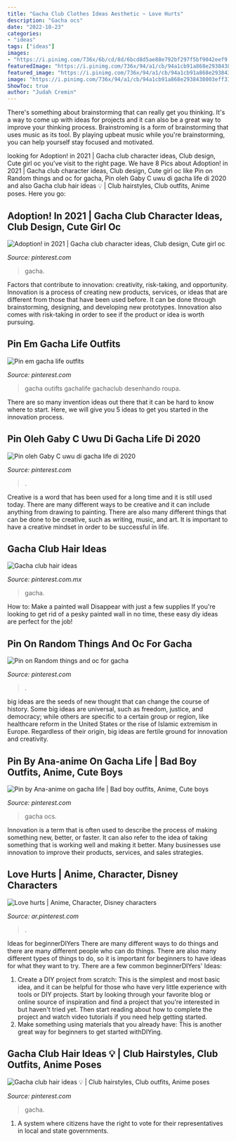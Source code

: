 ```yaml
---
title: "Gacha Club Clothes Ideas Aesthetic ~ Love Hurts"
description: "Gacha ocs"
date: "2022-10-23"
categories:
- "ideas"
tags: ["ideas"]
images:
- "https://i.pinimg.com/736x/6b/cd/8d/6bcd8d5ae88e792bf297f5bf9042eef9.jpg"
featuredImage: "https://i.pinimg.com/736x/94/a1/cb/94a1cb91a868e2938438003eff316a2b.jpg"
featured_image: "https://i.pinimg.com/736x/94/a1/cb/94a1cb91a868e2938438003eff316a2b.jpg"
image: "https://i.pinimg.com/736x/94/a1/cb/94a1cb91a868e2938438003eff316a2b.jpg"
ShowToc: true
author: "Judah Cremin"
---
```



There's something about brainstorming that can really get you thinking. It's a way to come up with ideas for projects and it can also be a great way to improve your thinking process. Brainstroming is a form of brainstorming that uses music as its tool. By playing upbeat music while you're brainstorming, you can help yourself stay focused and motivated.

	

		
looking for Adoption! in 2021 | Gacha club character ideas, Club design, Cute girl oc you've visit to the right page. We have 8 Pics about Adoption! in 2021 | Gacha club character ideas, Club design, Cute girl oc like Pin on Random things and oc for gacha, Pin oleh Gaby C uwu di gacha life di 2020 and also Gacha club hair ideas 💡 | Club hairstyles, Club outfits, Anime poses. Here you go:
		
    
## Adoption! In 2021 | Gacha Club Character Ideas, Club Design, Cute Girl Oc

<img loading=lazy src="https://i.pinimg.com/736x/94/a1/cb/94a1cb91a868e2938438003eff316a2b.jpg" onerror="this.onerror=null;this.src='https://tse1.mm.bing.net/th?id=OIP.hKfsB9JoollRpsGX3_9i4gAAAA&amp;pid=15.1';" alt="Adoption! in 2021 | Gacha club character ideas, Club design, Cute girl oc">

_Source: pinterest.com_

>gacha. 

	

Factors that contribute to innovation: creativity, risk-taking, and opportunity.
Innovation is a process of creating new products, services, or ideas that are different from those that have been used before. It can be done through brainstorming, designing, and developing new prototypes. Innovation also comes with risk-taking in order to see if the product or idea is worth pursuing.

    
## Pin Em Gacha Life Outfits

<img loading=lazy src="https://i.pinimg.com/736x/91/78/e0/9178e0b0295aa9a05dec03936327ec04.jpg" onerror="this.onerror=null;this.src='https://tse1.mm.bing.net/th?id=OIP.jlbjGfWp7TTKCm19VoqlVQHaHa&amp;pid=15.1';" alt="Pin em gacha life outfits">

_Source: pinterest.com_

>gacha outifts gachalife gachaclub desenhando roupa. 

	

There are so many invention ideas out there that it can be hard to know where to start. Here, we will give you 5 ideas to get you started in the innovation process.

    
## Pin Oleh Gaby C Uwu Di Gacha Life Di 2020

<img loading=lazy src="https://i.pinimg.com/736x/0b/cd/d7/0bcdd7896175b9e51acc44d7251d9ee4.jpg" onerror="this.onerror=null;this.src='https://tse1.mm.bing.net/th?id=OIP.FMeNGaJAZAnFkU7LcsFeVQHaLC&amp;pid=15.1';" alt="Pin oleh Gaby C uwu di gacha life di 2020">

_Source: pinterest.com_

>. 

	

Creative is a word that has been used for a long time and it is still used today. There are many different ways to be creative and it can include anything from drawing to painting. There are also many different things that can be done to be creative, such as writing, music, and art. It is important to have a creative mindset in order to be successful in life.

    
## Gacha Club Hair Ideas

<img loading=lazy src="https://i.pinimg.com/736x/32/05/78/3205784a4f4d2df69ad0d0dd53794edd.jpg" onerror="this.onerror=null;this.src='https://tse4.mm.bing.net/th?id=OIP.oVrkd9bV7Zki69iN4A92JwHaDe&amp;pid=15.1';" alt="Gacha club hair ideas">

_Source: pinterest.com.mx_

>gacha. 

	

How to: Make a painted wall Disappear with just a few supplies
If you're looking to get rid of a pesky painted wall in no time, these easy diy ideas are perfect for the job!

    
## Pin On Random Things And Oc For Gacha

<img loading=lazy src="https://i.pinimg.com/736x/eb/35/8a/eb358a3e2722a8c4f7f6fd5bff8cc294.jpg" onerror="this.onerror=null;this.src='https://tse2.mm.bing.net/th?id=OIP.YvnoNTbrP51JUZSjppQwDAHaJ3&amp;pid=15.1';" alt="Pin on Random things and oc for gacha">

_Source: pinterest.com_

>. 

	

big ideas are the seeds of new thought that can change the course of history. Some big ideas are universal, such as freedom, justice, and democracy; while others are specific to a certain group or region, like healthcare reform in the United States or the rise of Islamic extremism in Europe. Regardless of their origin, big ideas are fertile ground for innovation and creativity.

    
## Pin By Ana-anime On Gacha Life | Bad Boy Outfits, Anime, Cute Boys

<img loading=lazy src="https://i.pinimg.com/736x/b3/37/56/b3375651fcc44ea6009ce8557d6d89d9.jpg" onerror="this.onerror=null;this.src='https://tse3.mm.bing.net/th?id=OIP.anCCiL8IkPbklp2ZYOg7JAHaKE&amp;pid=15.1';" alt="Pin by Ana-anime on gacha life | Bad boy outfits, Anime, Cute boys">

_Source: pinterest.com_

>gacha ocs. 

	

Innovation is a term that is often used to describe the process of making something new, better, or faster. It can also refer to the idea of taking something that is working well and making it better. Many businesses use innovation to improve their products, services, and sales strategies.

    
## Love Hurts | Anime, Character, Disney Characters

<img loading=lazy src="https://i.pinimg.com/736x/6b/cd/8d/6bcd8d5ae88e792bf297f5bf9042eef9.jpg" onerror="this.onerror=null;this.src='https://tse1.mm.bing.net/th?id=OIP.SOsUCjdXDQW7_6-7cfKGbQHaEK&amp;pid=15.1';" alt="Love hurts | Anime, Character, Disney characters">

_Source: ar.pinterest.com_

>. 

	

Ideas for beginnerDIYers
There are many different ways to do things and there are many different people who can do things. There are also many different types of things to do, so it is important for beginners to have ideas for what they want to try. There are a few common beginnerDIYers' Ideas: 
1. Create a DIY project from scratch: This is the simplest and most basic idea, and it can be helpful for those who have very little experience with tools or DIY projects. Start by looking through your favorite blog or online source of inspiration and find a project that you're interested in but haven't tried yet. Then start reading about how to complete the project and watch video tutorials if you need help getting started. 
2. Make something using materials that you already have: This is another great way for beginners to get started withDIYing.

    
## Gacha Club Hair Ideas 💡 | Club Hairstyles, Club Outfits, Anime Poses

<img loading=lazy src="https://i.pinimg.com/736x/f1/67/20/f167208d85b78be551751aba45b617f2.jpg" onerror="this.onerror=null;this.src='https://tse4.mm.bing.net/th?id=OIP.A6-yyc8SkiauRf3ZrP8XKAHaDu&amp;pid=15.1';" alt="Gacha club hair ideas 💡 | Club hairstyles, Club outfits, Anime poses">

_Source: pinterest.com_

>gacha. 

	

1. A system where citizens have the right to vote for their representatives in local and state governments.

